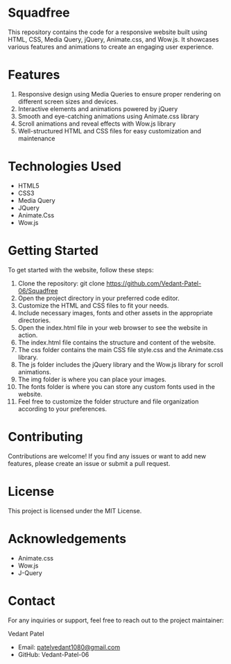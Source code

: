 # Squadfree

This repository contains the code for a responsive website built using HTML, CSS, Media Query, jQuery, Animate.css, and Wow.js. It showcases various features and animations to create an engaging user experience.

# Features
1. Responsive design using Media Queries to ensure proper rendering on different screen sizes and devices.
2. Interactive elements and animations powered by jQuery
3. Smooth and eye-catching animations using Animate.css library
4. Scroll animations and reveal effects with Wow.js library
5. Well-structured HTML and CSS files for easy customization and maintenance

# Technologies Used

- HTML5
- CSS3
- Media Query
- JQuery
- Animate.Css
- Wow.js

# Getting Started

To get started with the website, follow these steps:

1. Clone the repository: git clone https://github.com/Vedant-Patel-06/Squadfree
2. Open the project directory in your preferred code editor.
3. Customize the HTML and CSS files to fit your needs.
4. Include necessary images, fonts and other assets in the appropriate directories.
5. Open the index.html file in your web browser to see the website in action.
6. The index.html file contains the structure and content of the website.
7. The css folder contains the main CSS file style.css and the Animate.css library.
8. The js folder includes the jQuery library and the Wow.js library for scroll animations.
9. The img folder is where you can place your images.
10. The fonts folder is where you can store any custom fonts used in the website.
11. Feel free to customize the folder structure and file organization according to your preferences.

# Contributing
Contributions are welcome! If you find any issues or want to add new features, please create an issue or submit a pull request.

# License
This project is licensed under the MIT License.

# Acknowledgements

- Animate.css
- Wow.js
- J-Query

# Contact
For any inquiries or support, feel free to reach out to the project maintainer:

Vedant Patel
- Email: patelvedant1080@gmail.com
- GitHub: Vedant-Patel-06
